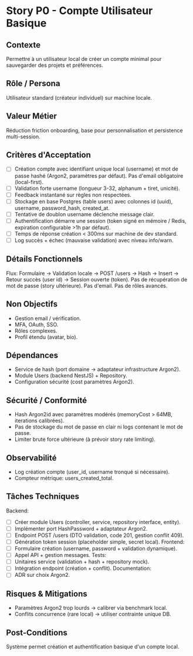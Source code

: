 # Story P0 - Compte Utilisateur Basique

## Contexte
Permettre à un utilisateur local de créer un compte minimal pour sauvegarder des projets et préférences.

## Rôle / Persona
Utilisateur standard (créateur individuel) sur machine locale.

## Valeur Métier
Réduction friction onboarding, base pour personnalisation et persistence multi-session.

## Critères d'Acceptation
- [ ] Création compte avec identifiant unique local (username) et mot de passe hashé (Argon2, paramètres par défaut). Pas d'email obligatoire (local-first).
- [ ] Validation forte username (longueur 3-32, alphanum + tiret, unicité).
- [ ] Feedback instantané sur règles non respectées.
- [ ] Stockage en base Postgres (table users) avec colonnes id (uuid), username, password_hash, created_at.
- [ ] Tentative de doublon username déclenche message clair.
- [ ] Authentification démarre une session (token signé en mémoire / Redis, expiration configurable >1h par défaut).
- [ ] Temps de réponse création < 300ms sur machine de dev standard.
- [ ] Log succès + échec (mauvaise validation) avec niveau info/warn.

## Détails Fonctionnels
Flux: Formulaire -> Validation locale -> POST /users -> Hash -> Insert -> Retour succès (user id) -> Session ouverte (token).
Pas de récupération de mot de passe (story ultérieure). Pas d'email. Pas de rôles avancés.

## Non Objectifs
- Gestion email / vérification.
- MFA, OAuth, SSO.
- Rôles complexes.
- Profil étendu (avatar, bio).

## Dépendances
- Service de hash (port domaine -> adaptateur infrastructure Argon2).
- Module Users (backend NestJS) + Repository.
- Configuration sécurité (cost paramètres Argon2).

## Sécurité / Conformité
- Hash Argon2id avec paramètres modérés (memoryCost > 64MB, iterations calibrées).
- Pas de stockage du mot de passe en clair ni logs contenant le mot de passe.
- Limiter brute force ultérieure (à prévoir story rate limiting).

## Observabilité
- Log création compte (user_id, username tronqué si nécessaire).
- Compteur métrique: users_created_total.

## Tâches Techniques
Backend:
- [ ] Créer module Users (controller, service, repository interface, entity).
- [ ] Implémenter port HashPassword + adaptateur Argon2.
- [ ] Endpoint POST /users (DTO validation, code 201, gestion conflit 409).
- [ ] Génération token session (placeholder simple, secret local).
Frontend:
- [ ] Formulaire création (username, password + validation dynamique).
- [ ] Appel API + gestion messages.
Tests:
- [ ] Unitaires service (validation + hash + repository mock).
- [ ] Intégration endpoint (création + conflit).
Documentation:
- [ ] ADR sur choix Argon2.

## Risques & Mitigations
- Paramètres Argon2 trop lourds -> calibrer via benchmark local.
- Conflits concurrence (rare local) -> utiliser contrainte unique DB.

## Post-Conditions
Système permet création et authentification basique d'un compte local.
